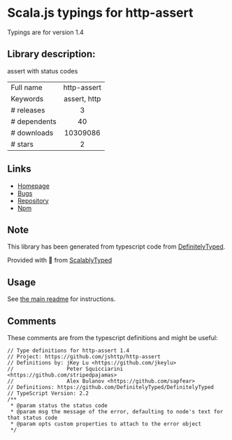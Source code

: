 
# Scala.js typings for http-assert

Typings are for version 1.4

## Library description:
assert with status codes

|                    |                 |
| ------------------ | :-------------: |
| Full name          | http-assert |
| Keywords           | assert, http |
| # releases         | 3 |
| # dependents       | 40 |
| # downloads        | 10309086 |
| # stars            | 2 |

## Links
- [Homepage](https://github.com/jshttp/http-assert#readme)
- [Bugs](https://github.com/jshttp/http-assert/issues)
- [Repository](https://github.com/jshttp/http-assert)
- [Npm](https://www.npmjs.com/package/http-assert)
    


## Note
This library has been generated from typescript code from [DefinitelyTyped](https://definitelytyped.org).

Provided with :purple_heart: from [ScalablyTyped](https://github.com/oyvindberg/ScalablyTyped)

## Usage
See [the main readme](../../readme.md) for instructions.

## Comments

These comments are from the typescript definitions and might be useful:
```
// Type definitions for http-assert 1.4
// Project: https://github.com/jshttp/http-assert
// Definitions by: jKey Lu <https://github.com/jkeylu>
//                 Peter Squicciarini <https://github.com/stripedpajamas>
//                 Alex Bulanov <https://github.com/sapfear>
// Definitions: https://github.com/DefinitelyTyped/DefinitelyTyped
// TypeScript Version: 2.2
/**
 * @param status the status code
 * @param msg the message of the error, defaulting to node's text for that status code
 * @param opts custom properties to attach to the error object
 */

```

